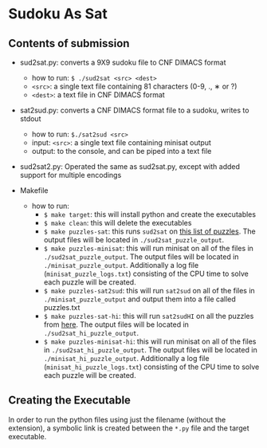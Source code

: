# Sudoku As Sat

## Contents of submission
- sud2sat.py: converts a 9X9 sudoku file to CNF DIMACS format
    - how to run: `$ ./sud2sat <src> <dest>`
    - `<src>`: a single text file containing 81 characters (0-9, ., ∗ or ?)
    - `<dest>`: a text file in CNF DIMACS format
    
- sat2sud.py: converts a CNF DIMACS format file to a sudoku, writes to stdout
    - how to run: `$./sat2sud <src>`
    - input: `<src>`: a single text file containing minisat output
    - output: to the console, and can be piped into a text file
   
- sud2sat2.py: Operated the same as sud2sat.py, except with added support for multiple encodings

- Makefile
    - how to run:
        - `$ make target`: this will install python and create the executables
        - `$ make clean`: this will delete the executables
        - `$ make puzzles-sat`: this runs `sud2sat` on [this list of puzzles](projecteuler.net/project/resources/p096_sudoku.txt). The output files will be located in `./sud2sat_puzzle_output`.
        - `$ make puzzles-minisat`: this will run minisat on all of the files in `./sud2sat_puzzle_output`. The output files will be located in `./minisat_puzzle_output`. Additionally a log file (`minisat_puzzle_logs.txt`) consisting of the CPU time to solve each puzzle will be created.
        - `$ make puzzles-sat2sud`: this will run `sat2sud` on all of the files in `./minisat_puzzle_output` and output them into a file called puzzles.txt
        - `$ make puzzles-sat-hi`: this will run `sat2sudHI` on all the puzzles from [here](http://magictour.free.fr/top95). The output files will be located in `./sud2sat_hi_puzzle_output`.
        - `$ make puzzles-minisat-hi`: this will run minisat on all of the files in `./sud2sat_hi_puzzle_output`. The output files will be located in `./minisat_hi_puzzle_output`. Additionally a log file (`minisat_hi_puzzle_logs.txt`) consisting of the CPU time to solve each puzzle will be created.

## Creating the Executable

In order to run the python files using just the filename (without the extension), a symbolic link is created between the `*.py` file and the target executable.
